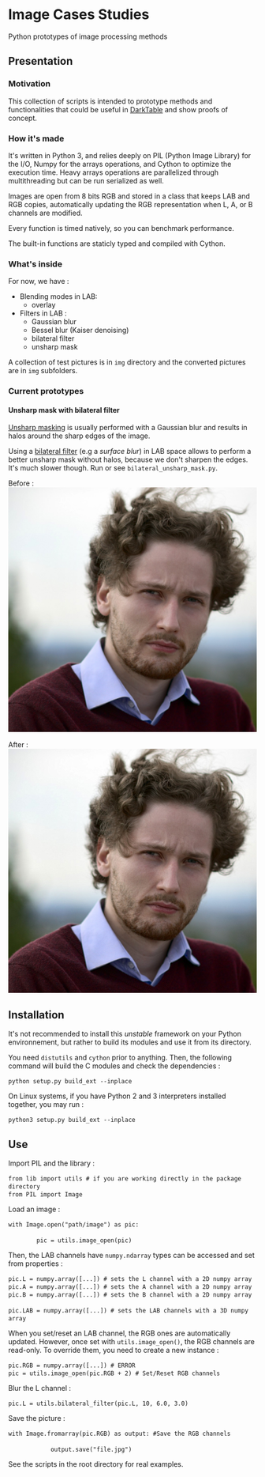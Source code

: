  # Image Cases Studies
Python prototypes of image processing methods

## Presentation

### Motivation

This collection of scripts is intended to prototype methods and functionalities that
could be useful in [DarkTable](https://github.com/darktable-org/darktable) and
show proofs of concept.

### How it's made

It's written in Python 3, and relies deeply on PIL (Python Image Library) for the I/O, Numpy for the arrays
operations, and Cython to optimize the execution time. Heavy arrays operations 
are parallelized through multithreading but
can be run serialized as well.

Images are open from 8 bits RGB and stored in a class that keeps LAB and RGB copies,
automatically updating the RGB representation when L, A, or B channels are modified.

Every function is timed natively, so you can benchmark performance. 

The built-in functions are staticly typed and compiled with Cython.

### What's inside

For now, we have :

* Blending modes in LAB:
    * overlay
* Filters in LAB :
    * Gaussian blur
    * Bessel blur (Kaiser denoising)
    * bilateral filter
    * unsharp mask
    
A collection of test pictures is in `img` directory and the converted pictures
are in `img` subfolders.
    
### Current prototypes

#### Unsharp mask with bilateral filter

[Unsharp masking](https://en.wikipedia.org/wiki/Unsharp_masking)
is usually performed with a Gaussian blur and results in halos
around the sharp edges of the image.

Using a [bilateral filter](https://en.wikipedia.org/wiki/Bilateral_filter) 
(e.g a *surface blur*) in LAB space allows to perform a better unsharp mask without
halos, because we don't sharpen the edges. It's much slower though.
Run or see `bilateral_unsharp_mask.py`.

Before :
![alt text](img/original.jpg "Before")

After :
![alt text](img/bilateral-unsharp-mask/original.jpg "After")

## Installation

It's not recommended to install this *unstable* framework on your Python environnement, but rather to build
its modules and use it from its directory.

You need `distutils` and `cython` prior to anything. Then, the following command will
build the C modules and check the dependencies :

    python setup.py build_ext --inplace

On Linux systems, if you have Python 2 and 3 interpreters installed together, you may run :

    python3 setup.py build_ext --inplace

    
## Use

Import PIL and the library : 

    from lib import utils # if you are working directly in the package directory
    from PIL import Image
    
Load an image :

    with Image.open("path/image") as pic:

            pic = utils.image_open(pic)
    
Then, the LAB channels have `numpy.ndarray` types can be accessed and set from properties :

    pic.L = numpy.array([...]) # sets the L channel with a 2D numpy array
    pic.A = numpy.array([...]) # sets the A channel with a 2D numpy array
    pic.B = numpy.array([...]) # sets the B channel with a 2D numpy array
    
    pic.LAB = numpy.array([...]) # sets the LAB channels with a 3D numpy array
    
When you set/reset an LAB channel, the RGB ones are automatically updated. However,
once set with `utils.image_open()`, the RGB channels are read-only. To override them, you need to create a
new instance :

    pic.RGB = numpy.array([...]) # ERROR
    pic = utils.image_open(pic.RGB + 2) # Set/Reset RGB channels
    

Blur the L channel : 

    pic.L = utils.bilateral_filter(pic.L, 10, 6.0, 3.0)
    
Save the picture :
    
    with Image.fromarray(pic.RGB) as output: #Save the RGB channels

                output.save("file.jpg")
    
See the scripts in the root directory for real examples.
